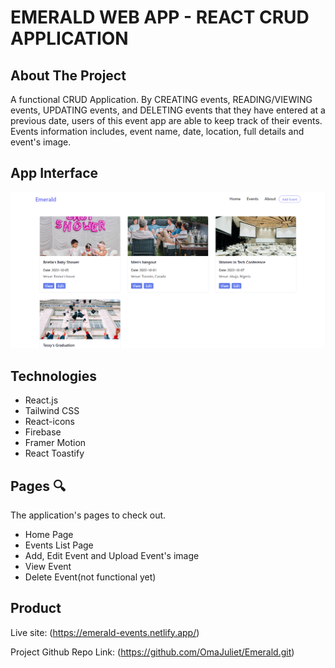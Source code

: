# EMERALD WEB APP - REACT CRUD APPLICATION

## About The Project 

A functional CRUD Application. By CREATING events, READING/VIEWING events, UPDATING events, and DELETING events that they have entered at a previous date, users of this event app are able to keep track of their events. Events information includes, event name, date, location, full details and event's image.


## App Interface
![emerald crud app](Emerald.png) 


## Technologies 

- React.js
- Tailwind CSS
- React-icons
- Firebase
- Framer Motion
- React Toastify



## Pages 🔍

The application's pages to check out. 

- Home Page
- Events List Page
- Add, Edit Event and Upload Event's image
- View Event
- Delete Event(not functional yet)


<!-- THE PRODUCT LINK -->

## Product 

Live site: (https://emerald-events.netlify.app/)

Project Github Repo Link: (https://github.com/OmaJuliet/Emerald.git)
